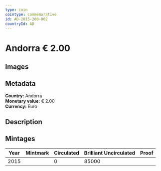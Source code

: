 ```yaml
---
type: coin
cointype: commemorative
id: AD-2015-200-002
countryId: AD
---
```


# Andorra € 2.00

## Images


## Metadata

**Country:** Andorra\
**Monetary value:** € 2.00\
**Currency:** Euro

## Description


## Mintages

| Year | Mintmark | Circulated | Brilliant Uncirculated | Proof |
| ---- | -------- | ---------- | ---------------------- | ----- |
| 2015 |  | 0| 85000 |  |

